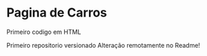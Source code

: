 # Pagina de Carros

Primeiro codigo em HTML

Primeiro repositorio versionado
Alteração remotamente no Readme!
